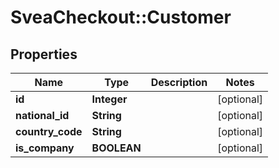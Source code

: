 # SveaCheckout::Customer

## Properties
Name | Type | Description | Notes
------------ | ------------- | ------------- | -------------
**id** | **Integer** |  | [optional] 
**national_id** | **String** |  | [optional] 
**country_code** | **String** |  | [optional] 
**is_company** | **BOOLEAN** |  | [optional] 


